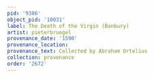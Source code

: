 ```yaml
---
pid: '9386'
object_pid: '10031'
label: The Death of the Virgin (Banbury)
artist: pieterbruegel
provenance_date: '1590'
provenance_location:
provenance_text: Collected by Abraham Ortelius
collection: provenance
order: '2672'
---
```

